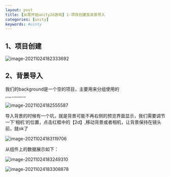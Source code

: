 ```yaml
---
layout: post
title: [从零开始unity2d游戏] 1-项目创建及背景导入
categories: [unity]
keywords: #uinty
---
```


## 1、项目创建

![image-20211024182333692](http://beangogo.cn/assets/images/artcles/2021-10-24-[unity]-1-项目创建及背景导入.assets/image-20211024182333692.png)

## 2、背景导入

我们的background是一个空的项目，主要用来分组使用的

<img src="http://beangogo.cn/assets/images/artcles/2021-10-24-[unity]-1-项目创建及背景导入.assets/image-20211024182657351.png" alt="image-20211024182657351" style="zoom:33%;" />

![image-20211024182555587](http://beangogo.cn/assets/images/artcles/2021-10-24-[unity]-1-项目创建及背景导入.assets/image-20211024182555587.png)



导入背景的时候有一个坑，就是背景可能不再右侧的预览界面显示，我们需要调节一下'相机'的位置，点击红框中的【2d】,移动背景或者相机，让背景保持在镜头前，就ok了

![image-20211024183119706](http://beangogo.cn/assets/images/artcles/2021-10-24-[unity]-1-项目创建及背景导入.assets/image-20211024183119706.png)

从组件上的数据展示如下：

![image-20211024183249310](http://beangogo.cn/assets/images/artcles/2021-10-24-[unity]-1-项目创建及背景导入.assets/image-20211024183249310.png)

![image-20211024183308878](http://beangogo.cn/assets/images/artcles/2021-10-24-[unity]-1-项目创建及背景导入.assets/image-20211024183308878.png)



